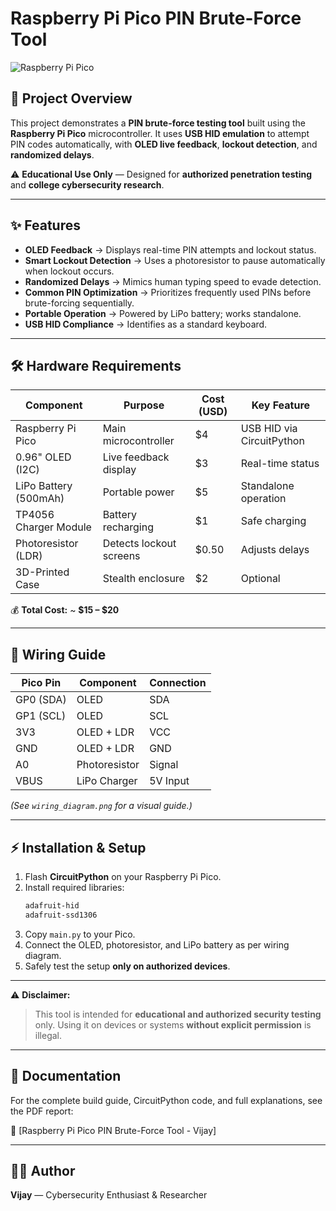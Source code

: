 # Raspberry Pi Pico PIN Brute-Force Tool

![Raspberry Pi Pico](https://www.raspberrypi.com/app/uploads/2021/01/pico-1-768x512.jpg)

## **📌 Project Overview**
This project demonstrates a **PIN brute-force testing tool** built using the **Raspberry Pi Pico** microcontroller. It uses **USB HID emulation** to attempt PIN codes automatically, with **OLED live feedback**, **lockout detection**, and **randomized delays**.

⚠️ **Educational Use Only** — Designed for **authorized penetration testing** and **college cybersecurity research**.

---

## **✨ Features**
- **OLED Feedback** → Displays real-time PIN attempts and lockout status.
- **Smart Lockout Detection** → Uses a photoresistor to pause automatically when lockout occurs.
- **Randomized Delays** → Mimics human typing speed to evade detection.
- **Common PIN Optimization** → Prioritizes frequently used PINs before brute-forcing sequentially.
- **Portable Operation** → Powered by LiPo battery; works standalone.
- **USB HID Compliance** → Identifies as a standard keyboard.

---

## **🛠 Hardware Requirements**
| Component            | Purpose                      | Cost (USD) | Key Feature |
|---------------------|-------------------------------|------------|-------------|
| Raspberry Pi Pico   | Main microcontroller         | $4         | USB HID via CircuitPython |
| 0.96" OLED (I2C)    | Live feedback display        | $3         | Real-time status |
| LiPo Battery (500mAh) | Portable power             | $5         | Standalone operation |
| TP4056 Charger Module | Battery recharging         | $1         | Safe charging |
| Photoresistor (LDR) | Detects lockout screens     | $0.50      | Adjusts delays |
| 3D-Printed Case     | Stealth enclosure           | $2         | Optional |

💰 **Total Cost:** ~ **$15 – $20**

---

## **🔌 Wiring Guide**
| Pico Pin | Component       | Connection |
|----------|----------------|------------|
| GP0 (SDA) | OLED           | SDA |
| GP1 (SCL) | OLED           | SCL |
| 3V3      | OLED + LDR      | VCC |
| GND      | OLED + LDR      | GND |
| A0       | Photoresistor   | Signal |
| VBUS     | LiPo Charger    | 5V Input |

*(See `wiring_diagram.png` for a visual guide.)*

---

## **⚡ Installation & Setup**
1. Flash **CircuitPython** on your Raspberry Pi Pico.
2. Install required libraries:
   ```bash
   adafruit-hid
   adafruit-ssd1306
   ```
3. Copy `main.py` to your Pico.
4. Connect the OLED, photoresistor, and LiPo battery as per wiring diagram.
5. Safely test the setup **only on authorized devices**.

---

⚠️ **Disclaimer:**
> This tool is intended for **educational and authorized security testing** only. Using it on devices or systems **without explicit permission** is illegal.

---

## **📄 Documentation**
For the complete build guide, CircuitPython code, and full explanations, see the PDF report:

📄 [Raspberry Pi Pico PIN Brute-Force Tool - Vijay]

---

## **👨‍💻 Author**
**Vijay** — Cybersecurity Enthusiast & Researcher
